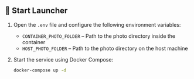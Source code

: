## 🚀 Start Launcher

1. Open the `.env` file and configure the following environment variables:
    - `CONTAINER_PHOTO_FOLDER` – Path to the photo directory inside the container
    - `HOST_PHOTO_FOLDER` – Path to the photo directory on the host machine

2. Start the service using Docker Compose:
   ```bash
   docker-compose up -d